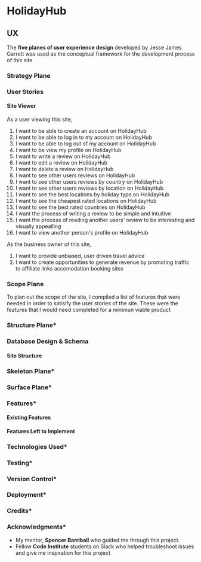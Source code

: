# **HolidayHub**
<!-- short intro description of the site -->

## **UX**
The **five planes of user experience design** developed by Jesse James Garrett was used as the conceptual framework for the development process of this site

### **Strategy Plane**

<!-- who is the site owner and who is the site visitor -->

### **User Stories**

#### Site Viewer
As a user viewing this site, 
1. I want to be able to create an account on HolidayHub
2. I want to be able to log in to my account on HolidayHub
3. I want to be able to log out of my account on HolidayHub
4. I want to be view my profile on HolidayHub
5. I want to write a review on HolidayHub
6. I want to edit a review on HolidayHub
7. I want to delete a review on HolidayHub
8. I want to see other users reviews on HolidayHub
9. I want to see other users reviews by country on HolidayHub
10. I want to see other users reviews by location on HolidayHub
11. I want to see the best locations by holiday type on HolidayHub
12. I want to see the cheapest rated locations on HolidayHub
13. I want to see the best rated countries on HolidayHub
14. I want the process of writing a review to be simple and intuitive
15. I want the process of reading another users' review to be interesting and visually appealling
16. I want to view another person's profile on HolidayHub

As the business owner of this site,
1. I want to provide unbiased, user driven travel advice
2. I want to create opportunities to generate revenue by promoting traffic to affiliate links accomodation booking sites


### **Scope Plane**
To plan out the scope of the site, I compiled a list of features that were needed in order to satisify the user stories of the site. These were the features that I would need completed for a minimun viable product

<!-- list of features planned for the site -->

<!-- planned technologies for use -->

### **Structure Plane***

<!-- short intro to how structure was thought out -->

### Database Design & Schema

#### Site Structure

### **Skeleton Plane***

<!-- wireframes -->

### **Surface Plane***

<!-- aesthetics -->
<!-- color palette -->

### **Features***

#### Existing Features

#### Features Left to Implement

### **Technologies Used***

### **Testing***

### **Version Control***

### **Deployment***

### **Credits***

### **Acknowledgments***

* My mentor, **Spencer Barriball** who guided me through this project.
* Fellow **Code Institute** students on Slack who helped troubleshoot issues and give me inspiration for this project 